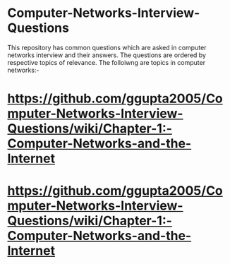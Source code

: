 # Computer-Networks-Interview-Questions
This repository has common questions which are asked in computer networks interview and their answers. The questions are ordered by respective topics of relevance. The folloiwng are topics in computer networks:-

# https://github.com/ggupta2005/Computer-Networks-Interview-Questions/wiki/Chapter-1:-Computer-Networks-and-the-Internet
# https://github.com/ggupta2005/Computer-Networks-Interview-Questions/wiki/Chapter-1:-Computer-Networks-and-the-Internet
